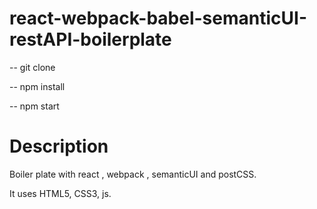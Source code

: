 # react-webpack-babel-semanticUI-restAPI-boilerplate

-- git clone

-- npm install

-- npm start

# Description
Boiler plate with react , webpack , semanticUI and postCSS.

It uses HTML5, CSS3, js.
